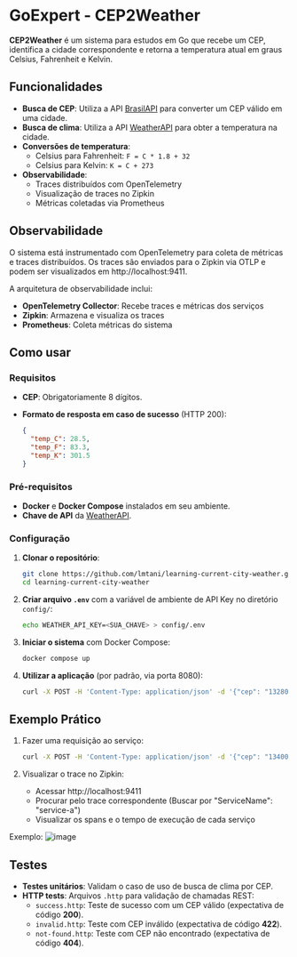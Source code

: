 # GoExpert - CEP2Weather

**CEP2Weather** é um sistema para estudos em Go que recebe um CEP, identifica a cidade correspondente e retorna a temperatura atual em graus Celsius, Fahrenheit e Kelvin.

## Funcionalidades

- **Busca de CEP**: Utiliza a API [BrasilAPI](https://brasilapi.com.br/) para converter um CEP válido em uma cidade.
- **Busca de clima**: Utiliza a API [WeatherAPI](https://www.weatherapi.com/) para obter a temperatura na cidade.
- **Conversões de temperatura**:  
  - Celsius para Fahrenheit: `F = C * 1.8 + 32`  
  - Celsius para Kelvin: `K = C + 273`
- **Observabilidade**: 
  - Traces distribuídos com OpenTelemetry
  - Visualização de traces no Zipkin
  - Métricas coletadas via Prometheus

## Observabilidade

O sistema está instrumentado com OpenTelemetry para coleta de métricas e traces distribuídos. Os traces são enviados para o Zipkin via OTLP e podem ser visualizados em http://localhost:9411.

A arquitetura de observabilidade inclui:

- **OpenTelemetry Collector**: Recebe traces e métricas dos serviços
- **Zipkin**: Armazena e visualiza os traces
- **Prometheus**: Coleta métricas do sistema

## Como usar

### Requisitos

- **CEP**: Obrigatoriamente 8 dígitos.
- **Formato de resposta em caso de sucesso** (HTTP 200):
  
  ```json
  {
    "temp_C": 28.5,
    "temp_F": 83.3,
    "temp_K": 301.5
  }
  ```

### Pré-requisitos

- **Docker** e **Docker Compose** instalados em seu ambiente.
- **Chave de API** da [WeatherAPI](https://www.weatherapi.com/).

### Configuração

1. **Clonar o repositório**:

   ```bash
   git clone https://github.com/lmtani/learning-current-city-weather.git
   cd learning-current-city-weather
   ```

2. **Criar arquivo `.env`** com a variável de ambiente de API Key no diretório `config/`:

   ```bash
   echo WEATHER_API_KEY=<SUA_CHAVE> > config/.env
   ```

3. **Iniciar o sistema** com Docker Compose:

   ```bash
   docker compose up
   ```

4. **Utilizar a aplicação** (por padrão, via porta 8080):

   ```bash
   curl -X POST -H 'Content-Type: application/json' -d '{"cep": "13280001"}' "http://localhost:8080"
   ```

## Exemplo Prático

1. Fazer uma requisição ao serviço:

   ```bash
   curl -X POST -H 'Content-Type: application/json' -d '{"cep": "13400008"}' "http://localhost:8080"
   ```

2. Visualizar o trace no Zipkin:
   - Acessar http://localhost:9411
   - Procurar pelo trace correspondente (Buscar por "ServiceName": "service-a")
   - Visualizar os spans e o tempo de execução de cada serviço

Exemplo:
![image](https://github.com/user-attachments/assets/fd74fa8c-7479-48dd-b9f5-5e35b5755c74)

## Testes

- **Testes unitários**: Validam o caso de uso de busca de clima por CEP.
- **HTTP tests**: Arquivos `.http` para validação de chamadas REST:
  - `success.http`: Teste de sucesso com um CEP válido (expectativa de código **200**).
  - `invalid.http`: Teste com CEP inválido (expectativa de código **422**).
  - `not-found.http`: Teste com CEP não encontrado (expectativa de código **404**).

